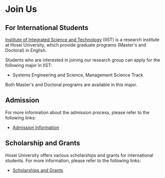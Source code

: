 # Join Us

## For International Students

[Institute of Integrated Science and Technology](https://iist.hosei.ac.jp/about-us/) (IIST) is a research institute at Hosei University, which provide graduate programs (Master's and Doctoral) in English. 

Students who are interested in joining our research group can apply for the following major in IIST:

- Systems Engineering and Science, Management Science Track

Both Master's and Doctoral programs are available in this major.

## Admission

For more information about the admission process, please refer to the following links:

- [Admission Information](https://iist.hosei.ac.jp/admission/)

## Scholarship and Grants

Hosei University offers various scholarships and grants for international students. For more information, please refer to the following links:

- [Scholarships and Grants](https://iist.hosei.ac.jp/scholarships-grants/)